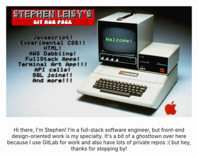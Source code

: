 <h1 align='center'><img src="./tweak6.jpg" alt="welcome-picture"></h1>

<p align='center'>Hi there, I'm Stephen! I’m a full-stack software engineer, but front-end design-oriented work is my specialty. It's a bit of a ghosttown over here because I use GitLab for work and also have lots of private repos :( but hey, thanks for stopping by!</p>
<!--
**stephen-leisy/stephen-leisy** is a ✨ _special_ ✨ repository because its `README.md` (this file) appears on your GitHub profile.

Here are some ideas to get you started:

- 🔭 I’m currently working on ...
- 🌱 I’m currently learning ...
- 👯 I’m looking to collaborate on ...
- 🤔 I’m looking for help with ...
- 💬 Ask me about ...
- 📫 How to reach me: ...
- 😄 Pronouns: ...
- ⚡ Fun fact: ...
-->
